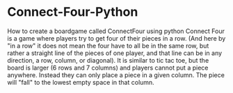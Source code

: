 # Connect-Four-Python
How to create a boardgame called ConnectFour using python
Connect Four is a game where players try to get four of their pieces in a row. (And here by "in a row" it does not mean the four have to all be in the same row, but rather a straight line of the pieces of one player, and that line can be in any direction, a row, column, or diagonal).
It is similar to tic tac toe, but the board is larger (6 rows and 7 columns) and players cannot put a piece anywhere. Instead they can only place a piece in a given column.  The piece will "fall" to the lowest empty space in that column. 
